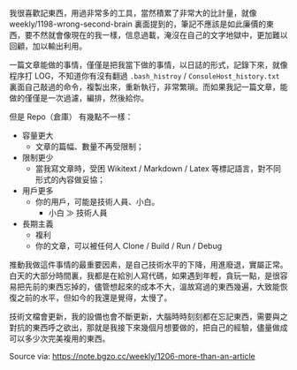 
我很喜歡記東西，用過非常多的工具，當然積累了非常大的比計量，就像 weekly/1198-wrong-second-brain 裏面提到的，筆記不應該是如此廉價的東西，要不然就會像現在的我一樣，信息過載，淹沒在自己的文字地獄中，更加難以回顧，加以輸出利用。

一篇文章能做的事情，僅僅是把我當下做的事情，以日誌的形式，記錄下來，就像程序打 LOG，不知道你有沒有翻過 `.bash_histroy` / `ConsoleHost_history.txt` 裏面自己敲過的命令，複製出來，重新執行，非常繁瑣。而如果我記一篇文章，能做的僅僅是一次過濾，編排，然後給你。

但是 Repo（倉庫） 有幾點不一樣：

- 容量更大
    - 文章的篇幅、數量不再受限制；
- 限制更少
    - 當我寫文章時，受困 Wikitext / Markdown / Latex 等標記語言，對不同形式的內容做妥協；
- 用戶更多
    - 你的用戶，可能是技術人員、小白。
      - 小白 ≫ 技術人員
- 長期主義
    - 複利
    - 你的文章，可以被任何人 Clone / Build / Run / Debug

推動我做這件事情的最重要因素，是自己技術水平的下降，用進廢退，實屬正常。白天的大部分時間裏，我都是在給別人寫代碼，如果遇到年輕，貪玩一點，是很容易把先前的東西忘掉的，儘管想起來的成本不大，溫故寫過的東西幾遍，大致能恢復之前的水平，但如今的我還是覺得，太慢了。

技術文檔會更新，我的設備也會不斷更新，大腦時時刻刻都在忘記東西，需要與之對抗的東西呼之欲出，那就是我接下來幾個月想要做的，把自己的經驗，儘量做成可以多少次完美複用的東西。

Source via: https://note.bgzo.cc/weekly/1206-more-than-an-article